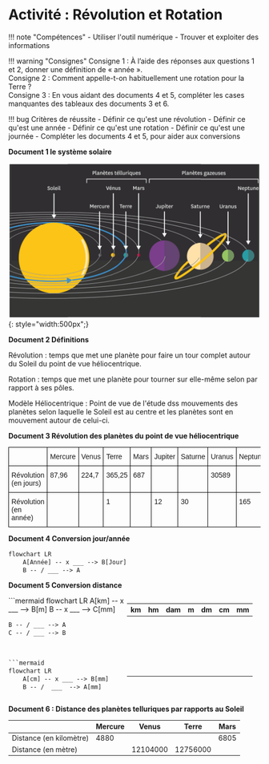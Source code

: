 # Activité : Révolution et Rotation

!!! note "Compétences"
    - Utiliser l'outil numérique
    - Trouver et exploiter des informations

!!! warning "Consignes"
    Consigne 1 : À l’aide des réponses aux questions 1 et 2, donner une définition de « année ».  
    Consigne 2 : Comment appelle-t-on habituellement une rotation pour la Terre ?   
    Consigne 3 : En vous aidant des documents 4 et 5, compléter les cases manquantes des tableaux des documents 3 et 6.

!!! bug Critères de réussite
    - Définir ce qu'est une révolution
    - Définir ce qu'est une année
    - Définir ce qu'est une rotation
    - Définir ce qu'est une journée
    - Compléter les documents 4 et 5, pour aider aux conversions




**Document 1 le système solaire**

![](Pictures/SchemaSystSolaire.png){: style="width:500px";} 


**Document 2 Définitions**

Révolution : temps que met une planète pour faire un tour complet autour du Soleil du point de vue héliocentrique.

Rotation : temps que met une planète pour tourner sur elle-même selon par rapport à ses pôles.

Modèle Héliocentrique : Point de vue de l'étude dss mouvements des planètes selon laquelle le Soleil est au centre et les planètes sont en mouvement autour de celui-ci.

**Document 3 Révolution des planètes du point de vue héliocentrique**

<style type="text/css">
.tg  {border-collapse:collapse;border-spacing:0;}
.tg td{border-color:black;border-style:solid;border-width:1px;font-family:Arial, sans-serif;font-size:14px;
  overflow:hidden;padding:10px 5px;word-break:normal;}
.tg th{border-color:black;border-style:solid;border-width:1px;font-family:Arial, sans-serif;font-size:14px;
  font-weight:normal;overflow:hidden;padding:10px 5px;word-break:normal;}
.tg .tg-0lax{text-align:left;vertical-align:top}
</style>
<table class="tg">
<thead>
  <tr>
    <th class="tg-0lax"></th>
    <th class="tg-0lax">Mercure 		</th>
    <th class="tg-0lax">Venus 		</th>
    <th class="tg-0lax">Terre<br></th>
    <th class="tg-0lax">Mars 		</th>
    <th class="tg-0lax">Jupiter 		</th>
    <th class="tg-0lax">Saturne 		</th>
    <th class="tg-0lax">Uranus 		</th>
    <th class="tg-0lax">Neptune 		</th>
  </tr>
</thead>
<tbody>
  <tr>
    <td class="tg-0lax">Révolution (en jours) 		</td>
    <td class="tg-0lax">87,96 		</td>
    <td class="tg-0lax">224,7 		</td>
    <td class="tg-0lax">365,25 		</td>
    <td class="tg-0lax"> 			687 		</td>
    <td class="tg-0lax"> 			<br>&nbsp;&nbsp;			 		</td>
    <td class="tg-0lax"> 			<br>&nbsp;&nbsp;			 		</td>
    <td class="tg-0lax">30589 		</td>
    <td class="tg-0lax"> 			<br>&nbsp;&nbsp;			 		</td>
  </tr>
  <tr>
    <td class="tg-0lax">Révolution (en année) 		</td>
    <td class="tg-0lax">			 		</td>
    <td class="tg-0lax"></td>
    <td class="tg-0lax">1 		</td>
    <td class="tg-0lax"> 		</td>
    <td class="tg-0lax">12 		</td>
    <td class="tg-0lax">30 		</td>
    <td class="tg-0lax"> 			<br>  			 		</td>
    <td class="tg-0lax">165 		</td>
  </tr>
</tbody>
</table>

**Document 4 Conversion jour/année**

```mermaid
flowchart LR
    A[Année] -- x ___ --> B[Jour]
    B -- / ___ --> A

```

**Document 5 Conversion distance**

<div markdown style="display:flex; flex-direction:row">

<div markdown style="display:flex; flex-direction:column">
```mermaid
flowchart LR
    A[km] -- x ___ --> B[m]
    B -- x  ___  --> C[mm]

    B -- / ___ --> A
    C -- / ___ --> B
```

```mermaid
flowchart LR
    A[cm] -- x ___ --> B[mm]
    B -- /  ___  --> A[mm]
```
</div>

<table>
<thead>
  <tr>
    <th>km</th>
    <th>hm</th>
    <th>dam</th>
    <th>m</th>
    <th>dm</th>
    <th>cm</th>
    <th>mm</th>
  </tr>
</thead>
<tbody >
  <tr style="height:30px">
<td> </td>
<td> </td>
<td> </td>
<td> </td>
<td> </td>
<td> </td>
<td> </td>

  </tr>
    <tr style="height:30px">
<td></td>
<td></td>
<td></td>
<td></td>
<td></td>
<td></td>
<td></td>

  </tr>
    <tr style="height:30px">
<td></td>
<td></td>
<td></td>
<td></td>
<td></td>
<td></td>
<td></td>

  </tr>
  <tr style="height:30px">
<td></td>
<td></td>
<td></td>
<td></td>
<td></td>
<td></td>
<td></td>

  </tr>
</tbody>
</table>

</div>

**Document 6 : Distance des planètes telluriques par rapports au Soleil**


<table>
<thead>
  <tr>
    <th> 			</th>
    <th> Mercure</th>
    <th>Venus</th>
    <th>Terre 		</th>
    <th> Mars </th>
  </tr>
</thead>
<tbody>
  <tr>
    <td>Distance (en kilomètre) 		</td>
    <td>4880 		</td>
    <td> 			</td>
    <td> 			</td>
    <td> 6805 		</td>
  </tr>
  <tr>
    <td>Distance	(en mètre) 		</td>
    <td> 			 		</td>
    <td> 12104000 		</td>
    <td>12756000 		</td>
    <td></td>
  </tr>
</tbody>
</table>